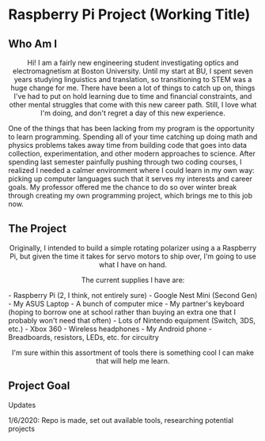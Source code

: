 # Raspberry Pi Project (Working Title)

## Who Am I
<p align="center">Hi! I am a fairly new engineering student investigating optics and electromagnetism at Boston University. Until my start at BU, I spent seven years studying linguistics and translation, so transitioning to STEM was a huge change for me. There have been a lot of things to catch up on, things I've had to put on hold learning due to time and financial constraints, and other mental struggles that come with this new career path. Still, I love what I'm doing, and don't regret a day of this new experience.

One of the things that has been lacking from my program is the opportunity to learn programming. Spending all of your time catching up doing math and physics problems takes away time from building code that goes into data collection, experimentation, and other modern approaches to science. After spending last semester painfully pushing through two coding courses, I realized I needed a calmer environment where I could learn in my own way: picking up computer languages such that it serves my interests and career goals. My professor offered me the chance to do so over winter break through creating my own programming project, which brings me to this job now.</p>

## The Project
<p align="center">Originally, I intended to build a simple rotating polarizer using a a Raspberry Pi, but given the time it takes for servo motors to ship over, I'm going to use what I have on hand.</p>

<p align="center">The current supplies I have are:</p>
- Raspberry Pi (2, I think, not entirely sure)
- Google Nest Mini (Second Gen)
- My ASUS Laptop
- A bunch of computer mice
- My partner's keyboard (hoping to borrow one at school rather than buying an extra one that I probably won't need that often)
- Lots of Nintendo equipment (Switch, 3DS, etc.)
- Xbox 360
- Wireless headphones
- My Android phone
- Breadboards, resistors, LEDs, etc. for circuitry

<p align="center">I'm sure within this assortment of tools there is something cool I can make that will help me learn.</p>

## Project Goal
<p align="center>My personal goal is to just become more confortable with programming. I feel like my classes threw me into simply providing answers without actually sitting down and understanding the thoughts behind the code. By the end of this, I just want to be able to actually explain what my project does from the inside out.
          
The goal of this actualy project is TBD, since I don't know what I'm making yet.</p>

## Updates
1/6/2020: Repo is made, set out available tools, researching potential projects
